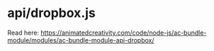 # api/dropbox.js

Read here: <https://animatedcreativity.com/code/node-js/ac-bundle-module/modules/ac-bundle-module-api-dropbox/>
